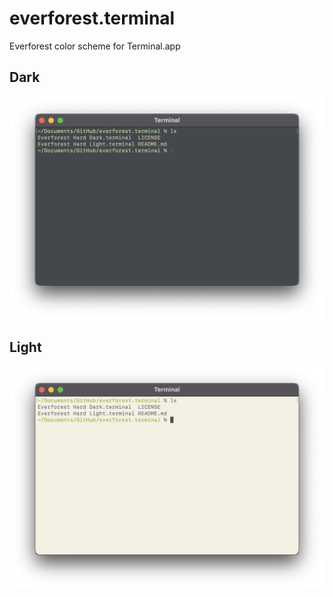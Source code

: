 # everforest.terminal
Everforest color scheme for Terminal.app

## Dark
![Dark theme](previews/hard-dark.png)

## Light
![Light theme](previews/hard-light.png)
